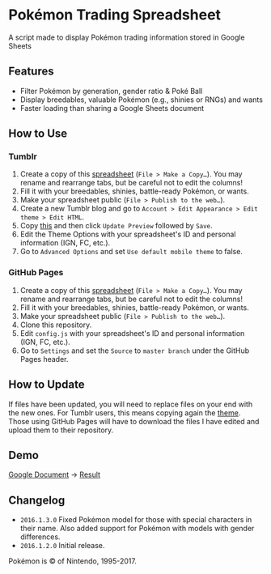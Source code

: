 # Pokémon Trading Spreadsheet

A script made to display Pokémon trading information stored in Google Sheets

## Features

* Filter Pokémon by generation, gender ratio & Poké Ball
* Display breedables, valuable Pokémon (e.g., shinies or RNGs) and wants
* Faster loading than sharing a Google Sheets document

## How to Use

### Tumblr

1. Create a copy of this [spreadsheet](https://docs.google.com/spreadsheets/d/1b5QCn3UfQk7wbxzmcX3Yv8on6GREs12_q83TajSF2mQ/edit?usp=sharing) (`File > Make a Copy…`). You may rename and rearrange tabs, but be careful not to edit the columns! 
2. Fill it with your breedables, shinies, battle-ready Pokémon, or wants.
3. Make your spreadsheet public (`File > Publish to the web…`).
4. Create a new Tumblr blog and go to `Account > Edit Appearance > Edit theme > Edit HTML`.
5. Copy [this](https://raw.githubusercontent.com/richi3f/pokemon-trading-spreadsheet/master/tumblr_theme.html) and then click `Update Preview` followed by `Save`.
6. Edit the Theme Options with your spreadsheet's ID and personal information (IGN, FC, etc.).
7. Go to `Advanced Options` and set `Use default mobile theme` to false.

### GitHub Pages

1. Create a copy of this [spreadsheet](https://docs.google.com/spreadsheets/d/1b5QCn3UfQk7wbxzmcX3Yv8on6GREs12_q83TajSF2mQ/edit?usp=sharing) (`File > Make a Copy…`). You may rename and rearrange tabs, but be careful not to edit the columns!
2. Fill it with your breedables, shinies, battle-ready Pokémon, or wants.
3. Make your spreadsheet public (`File > Publish to the web…`).
4. Clone this repository.
5. Edit `config.js` with your spreadsheet's ID and personal information (IGN, FC, etc.).
6. Go to `Settings` and set the `Source` to `master branch` under the GitHub Pages header.

## How to Update

If files have been updated, you will need to replace files on your end with the new ones. For Tumblr users, this means copying again the [theme](https://raw.githubusercontent.com/richi3f/pokemon-trading-spreadsheet/master/tumblr_theme.html). Those using GitHub Pages will have to download the files I have edited and upload them to their repository.

## Demo

[Google Document](https://docs.google.com/spreadsheets/d/1P9wMb9e0YbhcOua9RQeRCJjllf_L77uV-7i4Q0Yor0o/edit?usp=sharing) → [Result](https://richi3f.github.io/pokemon-trading-spreadsheet/)

## Changelog

* `2016.1.3.0` Fixed Pokémon model for those with special characters in their name. Also added support for Pokémon with models with gender differences.
* `2016.1.2.0` Initial release.

Pokémon is &copy; of Nintendo, 1995-2017.
